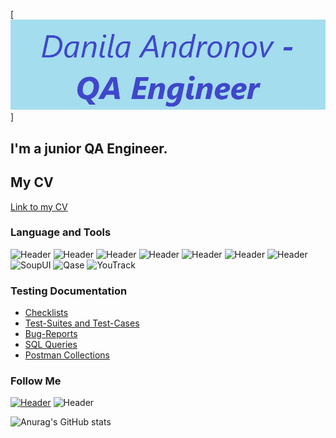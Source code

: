 [![Header](https://github.com/Danila-Daller/Danila-Daller/blob/main/Assets/5120x2880-non-photo-blue-solid-color-background.jpg)]
## I'm a junior QA Engineer.
## My CV
[Link to my CV](https://drive.google.com/drive/folders/1zvuicYTCarZM3A4OpYLFYyHYZ1ibdUMK?usp=share_link)

### Language and Tools
![Header](https://img.shields.io/badge/Postman-090909?style=for-the-badge&logo=postman&logoColor=f76935)
![Header](https://img.shields.io/badge/Github-090909?style=for-the-badge&logo=github&logoColor=8cc4d7)
![Header](https://img.shields.io/badge/MySQL-090909?style=for-the-badge&logo=mysql&logoColor=00618a)
![Header](https://img.shields.io/badge/DevTools-090909?style=for-the-badge&logo=googlechrome&logoColor=2674f2)
![Header](https://img.shields.io/badge/AndroidStudio-090909?style=for-the-badge&logo=androidstudio&logoColor=3ad07d)
![Header](https://img.shields.io/badge/Fiddler-090909?style=for-the-badge&logo=fiddler&logoColor=8cc4d7)
![Header](https://img.shields.io/badge/CharlesProxy-090909?style=for-the-badge&logo=charlesproxy&logoColor=8cc4d7)
![SoupUI](https://img.shields.io/badge/-SoupUI-090909?style=for-the-badge&logo=soupui&logoColor=6CB33F)
![Qase](https://img.shields.io/badge/-Qase-090909?style=for-the-badge&logo=qase&logoColor=3C3B8B)
![YouTrack](https://img.shields.io/badge/-YouTrack-090909?style=for-the-badge&logo=YouTrack&logoColor=00B5F0)

### Testing Documentation

- [Checklists](https://github.com/artichokeee/checklist)
- [Test-Suites and Test-Cases](https://github.com/artichokeee/test-cases)
- [Bug-Reports](https://github.com/artichokeee/bug-reports)
- [SQL Queries](https://github.com/artichokeee/SQL)
- [Postman Collections](https://github.com/artichokeee/postman)

### Follow Me
[![Header](https://img.shields.io/badge/Telegram-090909?style=for-the-badge&logo=telegram&logoColor=31a5db)](https://t.me/danila_daller)
![Header](https://img.shields.io/badge/Linkedin-090909?style=for-the-badge&logo=linkedin&logoColor=0073b1)

![Anurag's GitHub stats](https://github-readme-stats.vercel.app/api?username=Danila-Daller&show_icons=true&theme=radical)